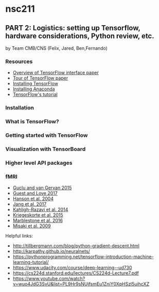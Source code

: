 # nsc211

## PART 2: Logistics: setting up Tensorflow, hardware considerations, Python review, etc.
by Team CMB/CNS (Felix, Jared, Ben,Fernando) 

### Resources
* [Overview of TensorFlow interface paper](/references/Abadi2015.pdf)
* [Tour of TensorFlow paper](/references/TourTF.pdf)
* [Installing TensorFlow](https://www.tensorflow.org/install/)
* [Installing Anaconda](https://www.tensorflow.org/install/)
* [TensorFlow's tutorial](https://www.tensorflow.org/get_started/get_started)

### Installation

### What is TensorFlow?

### Getting started with TensorFlow

### Visualization with TensorBoard

### Higher level API packages

### fMRI
* [Guclu and van Gervan 2015](/references/Guclu2015.pdf)
* [Guest and Love 2017](/references/Guest2017.pdf)
* [Hanson et al. 2004](/references/Hanso_N_2004I.pdf)
* [Jang et al. 2017](/references/Jang2017.pdf)
* [Kahligh-Razavi et al. 2014](/references/Kahligh-Razavi2014.PDF)
* [Kriegeskorte et al. 2015](/references/Kriegeskorte2015.pdf)
* [Marblestone et al. 2016](/references/Marblestone2016.pdf)
* [Misaki et al. 2009](/references/Misaki2009.pdf)













Helpful links:
* http://tillbergmann.com/blog/python-gradient-descent.html
* http://karpathy.github.io/neuralnets/
* https://pythonprogramming.net/tensorflow-introduction-machine-learning-tutorial/
* https://www.udacity.com/course/deep-learning--ud730
* https://cs224d.stanford.edu/lectures/CS224d-Lecture7.pdf
* https://www.youtube.com/watch?v=wuo4JdG3SvU&list=PL9Hr9sNUjfsmEu1ZniY0XpHSzl5uihcXZ

